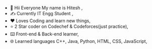 - 👋 Hii Everyone My name is Hitesh , 
- ✍️ Currently IT Engg Student ,
- ❤️ Loves Coding and learn new things,
- ⭐ 2 Star coder on Codechef & Codeforces(just practice),
- ⌨️ Front-end & Back-end learner,
- 🌐 Learned languages C++, Java, Python, HTML, CSS, JavaScript,

<!---
Gss-Hitesh/Gss-Hitesh is a ✨ special ✨ repository because its `README.md` (this file) appears on your GitHub profile.
You can click the Preview link to take a look at your changes.
--->
